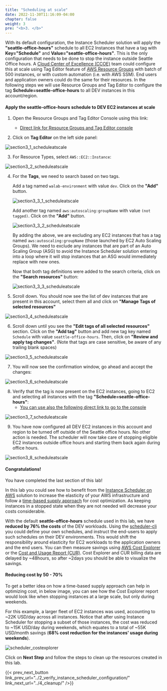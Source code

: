 ```yaml
---
title: "Scheduling at scale"
date: 2022-11-30T11:16:09-04:00
chapter: false
weight: 3
pre: "<b>3. </b>"
---
```


With its default configuration, the Instance Scheduler solution will apply the **"seattle-office-hours"** schedule to all EC2 Instances that have a tag with **Key="Schedule"** and **Value="seattle-office-hours"**. This is the only configuration that needs to be done to stop the instance outside Seattle Office hours. A [Cloud Center of Excellence (CCOE)](https://docs.aws.amazon.com/whitepapers/latest/cost-optimization-laying-the-foundation/cloud-center-of-excellence.html) team could configure this at scale using Tag Editor feature of [AWS Resource Groups](https://docs.aws.amazon.com/tag-editor/latest/userguide/tag-editor.html) with batch of 500 instances, or with custom automation (i.e. with AWS SSM). End users and application owners could do the same for their resources. In the following steps we will use Resource Groups and Tag Editor to configure the tag **Schedule=seattle-office-hours** to all DEV instances in this account/region.

#### Apply the seattle-office-hours schedule to DEV EC2 instances at scale

1. Open the Resource Groups and Tag Editor Console using this link:
    * [Direct link for Resource Groups and Tag Editor console](https://us-east-1.console.aws.amazon.com/resource-groups/home?region=us-east-1#)

2. Click on **Tag Editor** on the left side panel:

![section3_1_scheduleatscale](/Cost/200_EC2_Scheduling_at_Scale/Images/section3_1_scheduleatscale.png)

3. For Resource Types, select ``AWS::EC2::Instance``:

![section3_2_scheduleatscale](/Cost/200_EC2_Scheduling_at_Scale/Images/section3_2_scheduleatscale.png)

4. For the **Tags**, we need to search based on two tags.

    Add a tag named ``walab-environment`` with value ``dev``. Click on the **"Add"** button.

    ![section3_3_1_scheduleatscale](/Cost/200_EC2_Scheduling_at_Scale/Images/section3_3_1_scheduleatscale.png)

    Add another tag named ``aws:autoscaling:groupName`` with value ``(not tagged)``. Click on the **"Add"** button. 
    
    ![section3_3_2_scheduleatscale](/Cost/200_EC2_Scheduling_at_Scale/Images/section3_3_2_scheduleatscale.png)

    By adding the above, we are excluding any EC2 instances that has a tag named ``aws:autoscaling:groupName`` (those launched by EC2 Auto Scaling Groups). We need to exclude any instances that are part of an Auto Scaling Group (ASG) to avoid the Instance Scheduler solution entering into a loop where it will stop instances that an ASG would immediately replace with new ones.

    Now that both tag definitions were added to the search criteria, click on the **"Search resources"** button:

    ![section3_3_3_scheduleatscale](/Cost/200_EC2_Scheduling_at_Scale/Images/section3_3_3_scheduleatscale.png)

5. Scroll down. You should now see the list of dev instances that are present in this account, select them all and click on **"Manage Tags of selected resources"**

![section3_4_scheduleatscale](/Cost/200_EC2_Scheduling_at_Scale/Images/section3_4_scheduleatscale.png)

6. Scroll down until you see the **"Edit tags of all selected resources"** section. Click on the **"Add tag"** button and add new tag key named ``Schedule`` with value ``seattle-office-hours``. Then, click on **"Review and apply tag changes"**. (Note that tags are case sensitive, be aware of any trailing blank spaces)

![section3_5_scheduleatscale](/Cost/200_EC2_Scheduling_at_Scale/Images/section3_5_scheduleatscale.png)

7. You will now see the confirmation window, go ahead and accept the changes:

![section3_6_scheduleatscale](/Cost/200_EC2_Scheduling_at_Scale/Images/section3_6_scheduleatscale.png)

8. Verify that the tag is now present on the EC2 instances, going to EC2 and selecting all instances with the tag **"Schedule=seattle-office-hours"**:
    * [You can use also the following direct link to go to the console](https://us-east-1.console.aws.amazon.com/ec2/home?region=us-east-1#Instances:tag:Schedule=seattle-office-hours;v=3;$case=tags:true%5C,client:false;$regex=tags:false%5C,client:false;sort=tag:Name)

![section3_7_scheduleatscale](/Cost/200_EC2_Scheduling_at_Scale/Images/section3_7_scheduleatscale.png)

9. You have now configured all DEV EC2 instances in this account and region to be turned off outside of the Seattle office hours. No other action is needed. The scheduler will now take care of stopping eligible EC2 instances outside office hours and starting them back again during office hours.

![section3_8_scheduleatscale](/Cost/200_EC2_Scheduling_at_Scale/Images/section3_8_scheduleatscale.png)

#### Congratulations!

You have completed the last section of this lab!

In this lab you could see how to benefit from the [Instance Scheduler on AWS](https://aws.amazon.com/solutions/implementations/instance-scheduler-on-aws/) solution to increase the elasticity of your AWS infrastructure and follow a [time-based supply approach](https://docs.aws.amazon.com/wellarchitected/latest/cost-optimization-pillar/cost_manage_demand_resources_dynamic.html) for cost optimization. As keeping instances in a stopped state when they are not needed will decrease your costs considerable.

With the default **seattle-office-hours** schedule used in this lab, we have **reduced by 76% the costs** of the DEV workloads. Using the [scheduler-cli](https://docs.aws.amazon.com/solutions/latest/instance-scheduler-on-aws/scheduler-cli.html) you could define your own schedules, and instruct the end-users to apply such schedules on their DEV environments. This would shift the responsibility around elasticity for EC2 workloads to the application owners and the end users. You can then measure savings using [AWS Cost Explorer](https://aws.amazon.com/aws-cost-management/aws-cost-explorer/) or the [Cost and Usage Report (CUR)](https://docs.aws.amazon.com/cur/latest/userguide/what-is-cur.html). Cost Explorer and CUR billing data are delayed by ~48hours, so after ~2days you should be able to visualize the savings.

#### Reducing cost by 50 - 70% 

To get a better idea on how a time-based supply approach can help in optimizing cost, in below image, you can see how the Cost Explorer report would look like when stopping instances at a large scale, but only during weekends.

For this example, a larger fleet of EC2 instances was used, accounting to ~22K USD/day across all instances. Notice that after using Instance Scheduler for stopping a subset of those instances, the cost was reduced to ~15K USD/day during weekends, which equates to a total of ~55K USD/month savings (**68% cost reduction for the instances' usage during weekends**).

![scheduler_costexplorer](/Cost/200_EC2_Scheduling_at_Scale/Images/scheduler_costexplorer.png)

Click on **Next Step** and follow the steps to clean up the resources created in this lab.

{{< prev_next_button link_prev_url="../2_verify_instance_scheduler_configuration/" link_next_url="../4_cleanup/" />}}

